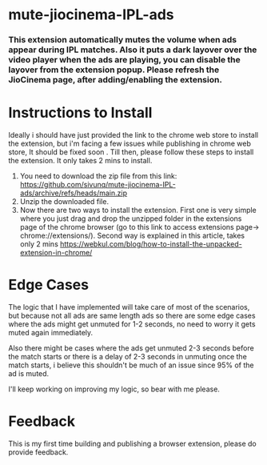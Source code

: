 # mute-jiocinema-IPL-ads 

### This extension automatically mutes the volume when ads appear during IPL matches. Also it puts a dark layover over the video player when the ads are playing, you can disable the layover from the extension popup.  Please refresh the JioCinema page, after adding/enabling the extension.

# Instructions to Install
Ideally i should have just provided the link to the chrome web store to install the extension, but i'm facing a few issues while publishing in chrome web store, It should be fixed soon . Till then, please follow these steps to install the extension. It only takes 2 mins to install.
1. You need to download the zip file from this link: https://github.com/sivunq/mute-jiocinema-IPL-ads/archive/refs/heads/main.zip
2. Unzip the downloaded file.
3. Now there are two ways to install the extension. First one is very simple where you just drag and drop the unzipped folder in the extensions page of the chrome browser (go to this link to access extensions page-> chrome://extensions/). Second way is explained in this article, takes only 2 mins https://webkul.com/blog/how-to-install-the-unpacked-extension-in-chrome/


# Edge Cases
The logic that I have implemented will take care of most of the scenarios, but because not all ads are same length ads so there are some edge cases where the ads might get unmuted for 1-2 seconds, no need to worry it gets muted again immediately.

Also there might be cases where the ads get unmuted 2-3 seconds before the match starts or there is a delay of 2-3 seconds in unmuting once the match starts, i believe this shouldn't be much of an issue since 95% of the ad is muted.

I'll keep working on improving my logic, so bear with me please.


# Feedback
This is my first time building and publishing a browser extension, please do provide feedback. 

